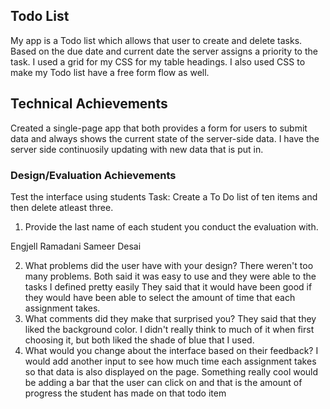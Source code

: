 
## Todo List

My app is a Todo list which allows that user to create and delete tasks. Based on the due date and current date the server assigns a priority to the task. I used a grid for my CSS for my table headings. I also used CSS to make my Todo list have a free form flow as well. 

## Technical Achievements

Created a single-page app that  both provides a form for users to submit data and always shows the current state of the server-side data. I have the server side continuosily updating with new data that is put in.

### Design/Evaluation Achievements
Test the interface using students
Task: Create a To Do list of ten items and then delete atleast three.

1. Provide the last name of each student you conduct the evaluation with.

Engjell Ramadani
Sameer Desai

2. What problems did the user have with your design?
There weren't too many problems. Both said it was easy to use and they were able to the tasks I defined pretty easily  They said that it would have been good if they would have been able to select the amount of time that each assignment takes. 
3. What comments did they make that surprised you?
They said that they liked the background color. I didn't really think to much of it when first choosing it, but both liked the shade of blue that I used. 
4. What would you change about the interface based on their feedback?
I would add another input to see how much time each assignment takes so that data is also displayed on the page. Something really cool would be adding a bar that the user can click on and that is the amount of progress the student has made on that todo item